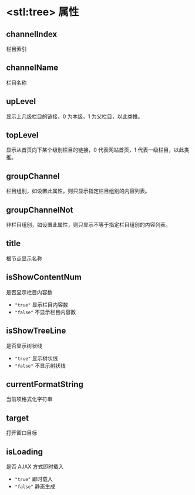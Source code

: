 # &lt;stl:tree&gt; 属性

## channelIndex

栏目索引

## channelName

栏目名称

## upLevel

显示上几级栏目的链接，0 为本级，1 为父栏目，以此类推。

## topLevel

显示从首页向下某个级别栏目的链接，0 代表网站首页，1 代表一级栏目，以此类推。

## groupChannel

栏目组别，如设置此属性，则只显示指定栏目组别的内容列表。

## groupChannelNot

非栏目组别，如设置此属性，则只显示不等于指定栏目组别的内容列表。

## title

根节点显示名称

## isShowContentNum

是否显示栏目内容数

- `"true"` 显示栏目内容数
- `"false"` 不显示栏目内容数

## isShowTreeLine

是否显示树状线

- `"true"` 显示树状线
- `"false"` 不显示树状线

## currentFormatString

当前项格式化字符串

## target

打开窗口目标

## isLoading

是否 AJAX 方式即时载入

- `"true"` 即时载入
- `"false"` 静态生成
